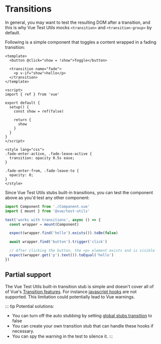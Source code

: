 # Transitions

In general, you may want to test the resulting DOM after a transition, and this is why Vue Test Utils mocks `<transition>` and `<transition-group>` by default.

Following is a simple component that toggles a content wrapped in a fading transition:

```vue
<template>
  <button @click="show = !show">Toggle</button>

  <transition name="fade">
    <p v-if="show">hello</p>
  </transition>
</template>

<script>
import { ref } from 'vue'

export default {
  setup() {
    const show = ref(false)

    return {
      show
    }
  }
}
</script>

<style lang="css">
.fade-enter-active, .fade-leave-active {
  transition: opacity 0.5s ease;
}

.fade-enter-from, .fade-leave-to {
  opacity: 0;
}
</style>
```

Since Vue Test Utils stubs built-in transitions, you can test the component above as you'd test any other component:

```js
import Component from './Component.vue'
import { mount } from '@vue/test-utils'

test('works with transitions', async () => {
  const wrapper = mount(Component)

  expect(wrapper.find('hello').exists()).toBe(false)

  await wrapper.find('button').trigger('click')

  // After clicking the button, the <p> element exists and is visible
  expect(wrapper.get('p').text()).toEqual('hello')
})
```

## Partial support

The Vue Test Utils built-in transition stub is simple and doesn't cover all of of Vue's [Transition features](https://vuejs.org/guide/built-ins/transition). For instance [javascript hooks](https://vuejs.org/guide/built-ins/transition#javascript-hooks) are not supported. This limitation could potentially lead to Vue warnings.

::: tip
Potential solutions:
- You can turn off the auto stubbing by setting [global stubs transition](../../api/#global-stubs) to false
- You can create your own transition stub that can handle these hooks if necessary.
- You can spy the warning in the test to silence it.
:::
